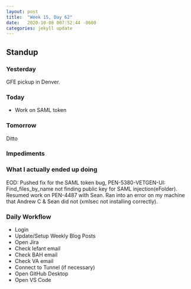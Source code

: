 ```yaml
---
layout: post
title:  "Week 15, Day 62"
date:   2020-10-08 007:52:44 -0600
categories: jekyll update
---
```


## Standup
  
### Yesterday
GFE pickup in Denver.

### Today
* Work on SAML token
   
### Tomorrow
Ditto
 
### Impediments

### What I actually ended up doing

EOD: Pushed fix for the SAML token bug, PEN-5380-VETGEN-UI: Find_files_by_name not finding public key for SAML injection(eFolder). Resumed work on PEN-4487 with Sean. Ran into an error on my machine that Andrew C & Sean did not (xmlsec not installing correctly).  

### Daily Workflow
* Login
* Update/Setup Weekly Blog Posts
* Open Jira
* Check lefant email
* Check BAH email
* Check VA email
* Connect to Tunnel (if necessary)
* Open GitHub Desktop
* Open VS Code

